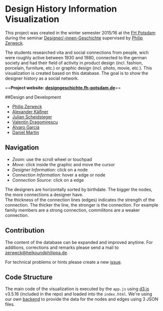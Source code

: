 # Design History Information Visualization

This project was created in the winter semester 2015/16 at the [FH Potsdam](http://www.fh-potsdam.de) during the seminar [Designer/-innen-Geschichte](https://incom.org/workspace/5910) supervised by [Philip Zerweck](http://www.heikoundphilippa.de).

The students researched vita and social connections from people, wich were roughly active between 1930 and 1980, connected to the german society and had their field of activity in product design (incl. fashion, porcelain, furniture, etc.) or graphic design (incl. photo, movie, etc.). This visualization is created based on this database. The goal is to show the designer history as a social network.

==**Project website: [designgeschichte.fh-potsdam.de](http://designgeschichte.fh-potsdam.de)**==

##Design and Development

- [Philip Zerweck](http://www.heikoundphilippa.de)
- [Alexander Käßner](http://www.alexkaessner.de/)
- [Julian Scheidsteger](https://github.com/natael)
- [Valentin Dragomirescu](http://dragomarts.de/)
- [Alvaro Garcia](http://agweiss.com/)
- [Daniel Martin](https://www.instagram.com/clementcopper)

## Navigation
- _Zoom:_ use the scroll wheel or touchpad
- _Move:_ click inside the graphic and move the cursor
- _Designer Information:_ click on a node
- _Connection Information:_ hover a edge or node
- _Connection Source:_ click on a edge

The designers are horizontally sorted by birthdate. The bigger the nodes, the more connections a designer have.  
The thickness of the connection lines (edges) indicates the strength of the connection. The thicker the line, the stronger is the connection. For example family members are a strong connection, commilitons are a weaker connection.

## Contribution
The content of the database can be expanded and improved anytime. For additions, corrections and remarks please send a mail to [zerweck@heikoundphilippa.de](mailto:zerweck@heikoundphilippa.de).

For technical problems or hints please create a new [issue](https://github.com/varusgarcia/Design-History-InfoVis/issues).

## Code Structure
The main code of the visualization is executed by the `app.js` using [d3.js](https://d3js.org) v3.5.16 (included in the repo) and loaded into the `index.html`. We're using our own [backend](http://designgeschichte.fh-potsdam.de/backend/dashboard) to provide the data for the nodes and edges using 3 JSON files.